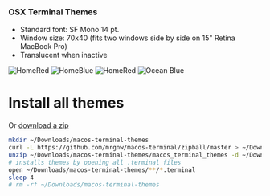 ### OSX Terminal Themes
- Standard font: SF Mono 14 pt.
- Window size: 70x40 (fits two windows side by side on 15" Retina MacBook Pro)
- Translucent when inactive

![HomeRed](https://raw.githubusercontent.com/mrgnw/osx-terminal/master/animations/Homebrew.gif)
![HomeBlue](https://raw.githubusercontent.com/mrgnw/osx-terminal/master/animations/HomeBlue.gif)
![HomeRed](https://raw.githubusercontent.com/mrgnw/osx-terminal/master/animations/HomeRed.gif)
![Ocean Blue](https://github.com/mrgnw/osx-terminal/blob/master/animations/Ocean%20Blue.gif)


# Install all themes
Or [download a zip](https://github.com/mrgnw/macos-terminal/zipball/master)

```bash
mkdir ~/Downloads/macos-terminal-themes
curl -L https://github.com/mrgnw/macos-terminal/zipball/master > ~/Downloads/macos-terminal-themes/macos_terminal_themes.zip
unzip ~/Downloads/macos-terminal-themes/macos_terminal_themes -d ~/Downloads/macos-terminal-themes
# installs themes by opening all .terminal files
open ~/Downloads/macos-terminal-themes/**/*.terminal
sleep 4
# rm -rf ~/Downloads/macos-terminal-themes
```
